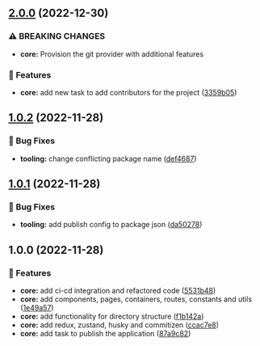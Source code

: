 ## [2.0.0](https://github.com/basantech89/create-app/compare/v1.0.2...v2.0.0) (2022-12-30)


### ⚠ BREAKING CHANGES

* **core:** Provision the git provider with additional features

### 🎉 Features

* **core:** add new task to add contributors for the project ([3359b05](https://github.com/basantech89/create-app/commit/3359b0526a5bcd08eb98d76ffedc1d396c8e6ae6))

## [1.0.2](https://github.com/basantech89/create-app/compare/v1.0.1...v1.0.2) (2022-11-28)


### 🐛 Bug Fixes

* **tooling:** change conflicting package name ([def4687](https://github.com/basantech89/create-app/commit/def4687b7d6bab08bfe77d23d98f99d99ca71ebb))

## [1.0.1](https://github.com/basantech89/create-app/compare/v1.0.0...v1.0.1) (2022-11-28)


### 🐛 Bug Fixes

* **tooling:** add publish config to package json ([da50278](https://github.com/basantech89/create-app/commit/da50278c8cf6eac208f33cb33bc350f6f1622c6e))

## 1.0.0 (2022-11-28)


### 🎉 Features

* **core:** add ci-cd integration and refactored code ([5531b48](https://github.com/basantech89/create-app/commit/5531b48ef4fb33e77cdfbc405319aaab19cf82b4))
* **core:** add components, pages, containers, routes, constants and utils ([1e49a57](https://github.com/basantech89/create-app/commit/1e49a57d1472389148801f8a9de9347491cb9113))
* **core:** add functionality for directory structure ([f1b142a](https://github.com/basantech89/create-app/commit/f1b142a7e303f60a9f29edf3d20eb81caeafdadc))
* **core:** add redux, zustand, husky and commitizen ([ccac7e8](https://github.com/basantech89/create-app/commit/ccac7e8b55cfee9bad4e1d4c376d77e7163edb9f))
* **core:** add task to publish the application ([87a9c82](https://github.com/basantech89/create-app/commit/87a9c829565538bb35ed1e8721caff51c876ea1b))
